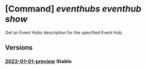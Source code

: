 # [Command] _eventhubs eventhub show_

Get an Event Hubs description for the specified Event Hub.

## Versions

### [2022-01-01-preview](/Resources/mgmt-plane/L3N1YnNjcmlwdGlvbnMve30vcmVzb3VyY2Vncm91cHMve30vcHJvdmlkZXJzL21pY3Jvc29mdC5ldmVudGh1Yi9uYW1lc3BhY2VzL3t9L2V2ZW50aHVicy97fQ==/2022-01-01-preview.xml) **Stable**

<!-- mgmt-plane /subscriptions/{}/resourcegroups/{}/providers/microsoft.eventhub/namespaces/{}/eventhubs/{} 2022-01-01-preview -->
